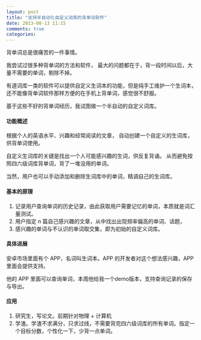 ```yaml
---
layout: post
title: "支持半自动化自定义词库的背单词软件"
date: 2013-08-13 11:15
comments: true
categories: 
---
```


背单词总是很痛苦的一件事情。

我尝试过很多种背单词的方法和软件，
最大的问题都在于，背一段时间以后，大量不需要的单词，剔除不掉。

有道词库一类的软件可以提供自定义生词本的功能，但是纯手工维护一个生词本，
还不能像背单词软件那样方便的在手机上背单词，感觉很不舒服。

基于这些不好的背单词经历，我试图做一个半自动的自定义词库。

<!--more-->

#### 功能概述

根据个人的英语水平、兴趣和经常阅读的文章，
自动创建一个自定义的生词库，供背单词使用。

自定义生词库的关键是找出一个人可能感兴趣的生词，供反复背诵。
从而避免按照四六级词库背单词，背了一堆没用的单词。

当然，用户也可以手动添加和删除生词库中的单词，精调自己的生词库。

#### 基本的原理

1. 记录用户查询单词的历史记录，由此获取用户需要记忆的单词，本质就是词汇量测试。
2. 用户指定 n 篇自己感兴趣的文章，从中找出出现频率偏高的单词、话题，
3. 感兴趣的单词与不认识的单词取交集，即为初始的自定义词库。

#### 具体进展

安卓市场里面有个 APP，名词叫生词本。APP 的开发者对这个想法感兴趣，APP 里面会提供支持。

他的 APP 里面可以查询单词，本周他给我一个demo版本，支持查询记录的保存与导出。

#### 应用

1. 研究生，写论文。前期针对物理 + 计算机
2. 学渣。学渣不求满分，只求过线，不需要背完四六级词库的所有单词。指定一个目标分数，个性化一下，少背一点单词。

